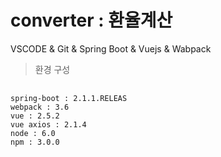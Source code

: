 # converter : 환율계산
VSCODE &amp; Git &amp; Spring Boot &amp; Vuejs &amp; Wabpack

>  환경 구성
<pre>
  <code>
spring-boot : 2.1.1.RELEAS
webpack : 3.6
vue : 2.5.2
vue axios : 2.1.4
node : 6.0
npm : 3.0.0
  </code>
</pre>

